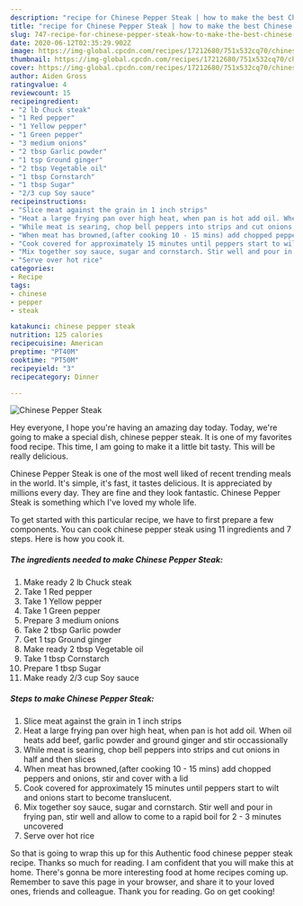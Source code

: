 ```yaml
---
description: "recipe for Chinese Pepper Steak | how to make the best Chinese Pepper Steak"
title: "recipe for Chinese Pepper Steak | how to make the best Chinese Pepper Steak"
slug: 747-recipe-for-chinese-pepper-steak-how-to-make-the-best-chinese-pepper-steak
date: 2020-06-12T02:35:29.902Z
image: https://img-global.cpcdn.com/recipes/17212680/751x532cq70/chinese-pepper-steak-recipe-main-photo.jpg
thumbnail: https://img-global.cpcdn.com/recipes/17212680/751x532cq70/chinese-pepper-steak-recipe-main-photo.jpg
cover: https://img-global.cpcdn.com/recipes/17212680/751x532cq70/chinese-pepper-steak-recipe-main-photo.jpg
author: Aiden Gross
ratingvalue: 4
reviewcount: 15
recipeingredient:
- "2 lb Chuck steak"
- "1 Red pepper"
- "1 Yellow pepper"
- "1 Green pepper"
- "3 medium onions"
- "2 tbsp Garlic powder"
- "1 tsp Ground ginger"
- "2 tbsp Vegetable oil"
- "1 tbsp Cornstarch"
- "1 tbsp Sugar"
- "2/3 cup Soy sauce"
recipeinstructions:
- "Slice meat against the grain in 1 inch strips"
- "Heat a large frying pan over high heat, when pan is hot add oil. When oil heats add beef, garlic powder and ground ginger and stir occassionally"
- "While meat is searing, chop bell peppers into strips and cut onions in half and then slices"
- "When meat has browned,(after cooking 10 - 15 mins) add chopped peppers and onions, stir and cover with a lid"
- "Cook covered for approximately 15 minutes until peppers start to wilt and onions start to become translucent."
- "Mix together soy sauce, sugar and cornstarch. Stir well and pour in frying pan, stir well and allow to come to a rapid boil for 2 - 3 minutes uncovered"
- "Serve over hot rice"
categories:
- Recipe
tags:
- chinese
- pepper
- steak

katakunci: chinese pepper steak 
nutrition: 125 calories
recipecuisine: American
preptime: "PT40M"
cooktime: "PT50M"
recipeyield: "3"
recipecategory: Dinner

---
```



![Chinese Pepper Steak](https://img-global.cpcdn.com/recipes/17212680/751x532cq70/chinese-pepper-steak-recipe-main-photo.jpg)

Hey everyone, I hope you're having an amazing day today. Today, we're going to make a special dish, chinese pepper steak. It is one of my favorites food recipe. This time, I am going to make it a little bit tasty. This will be really delicious.

Chinese Pepper Steak is one of the most well liked of recent trending meals in the world. It's simple, it's fast, it tastes delicious. It is appreciated by millions every day. They are fine and they look fantastic. Chinese Pepper Steak is something which I've loved my whole life.




To get started with this particular recipe, we have to first prepare a few components. You can cook chinese pepper steak using 11 ingredients and 7 steps. Here is how you cook it.

<!--inarticleads1-->

##### The ingredients needed to make Chinese Pepper Steak:

1. Make ready 2 lb Chuck steak
1. Take 1 Red pepper
1. Take 1 Yellow pepper
1. Take 1 Green pepper
1. Prepare 3 medium onions
1. Take 2 tbsp Garlic powder
1. Get 1 tsp Ground ginger
1. Make ready 2 tbsp Vegetable oil
1. Take 1 tbsp Cornstarch
1. Prepare 1 tbsp Sugar
1. Make ready 2/3 cup Soy sauce




<!--inarticleads2-->

##### Steps to make Chinese Pepper Steak:

1. Slice meat against the grain in 1 inch strips
1. Heat a large frying pan over high heat, when pan is hot add oil. When oil heats add beef, garlic powder and ground ginger and stir occassionally
1. While meat is searing, chop bell peppers into strips and cut onions in half and then slices
1. When meat has browned,(after cooking 10 - 15 mins) add chopped peppers and onions, stir and cover with a lid
1. Cook covered for approximately 15 minutes until peppers start to wilt and onions start to become translucent.
1. Mix together soy sauce, sugar and cornstarch. Stir well and pour in frying pan, stir well and allow to come to a rapid boil for 2 - 3 minutes uncovered
1. Serve over hot rice




So that is going to wrap this up for this Authentic food chinese pepper steak recipe. Thanks so much for reading. I am confident that you will make this at home. There's gonna be more interesting food at home recipes coming up. Remember to save this page in your browser, and share it to your loved ones, friends and colleague. Thank you for reading. Go on get cooking!
